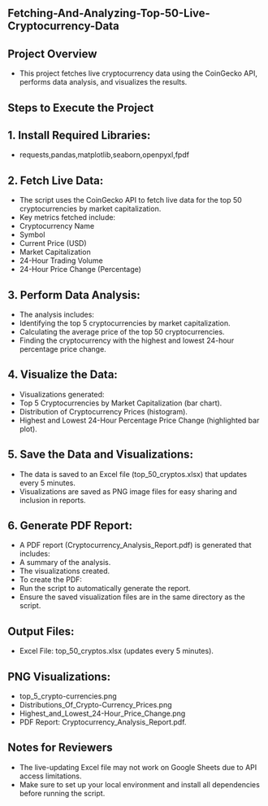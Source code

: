 ## Fetching-And-Analyzing-Top-50-Live-Cryptocurrency-Data
## Project Overview
- This project fetches live cryptocurrency data using the CoinGecko API, performs data analysis, and visualizes the results.
## Steps to Execute the Project
## 1. Install Required Libraries:
- requests,pandas,matplotlib,seaborn,openpyxl,fpdf
## 2. Fetch Live Data:
- The script uses the CoinGecko API to fetch live data for the top 50 cryptocurrencies by market capitalization.
- Key metrics fetched include:
- Cryptocurrency Name
- Symbol
- Current Price (USD)
- Market Capitalization
- 24-Hour Trading Volume
- 24-Hour Price Change (Percentage)
## 3. Perform Data Analysis:
- The analysis includes:
- Identifying the top 5 cryptocurrencies by market capitalization.
- Calculating the average price of the top 50 cryptocurrencies.
- Finding the cryptocurrency with the highest and lowest 24-hour percentage price change.
## 4. Visualize the Data:
- Visualizations generated:
- Top 5 Cryptocurrencies by Market Capitalization (bar chart).
- Distribution of Cryptocurrency Prices (histogram).
- Highest and Lowest 24-Hour Percentage Price Change (highlighted bar plot).
## 5. Save the Data and Visualizations:
- The data is saved to an Excel file (top_50_cryptos.xlsx) that updates every 5 minutes.
- Visualizations are saved as PNG image files for easy sharing and inclusion in reports.
## 6. Generate PDF Report:
- A PDF report (Cryptocurrency_Analysis_Report.pdf) is generated that includes:
- A summary of the analysis.
- The visualizations created.
- To create the PDF:
- Run the script to automatically generate the report.
- Ensure the saved visualization files are in the same directory as the script.
## Output Files:
- Excel File: top_50_cryptos.xlsx (updates every 5 minutes).
## PNG Visualizations:
- top_5_crypto-currencies.png
- Distributions_Of_Crypto-Currency_Prices.png
- Highest_and_Lowest_24-Hour_Price_Change.png
- PDF Report: Cryptocurrency_Analysis_Report.pdf.
## Notes for Reviewers
- The live-updating Excel file may not work on Google Sheets due to API access limitations.
- Make sure to set up your local environment and install all dependencies before running the script.
